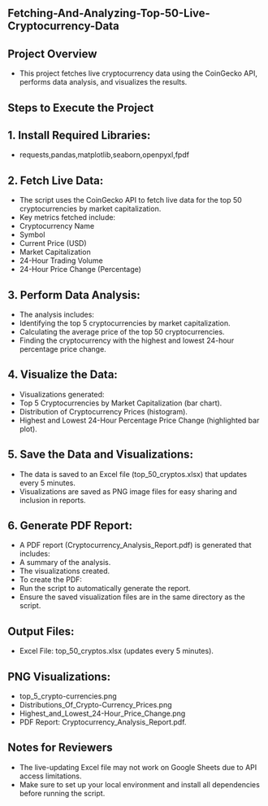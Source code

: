 ## Fetching-And-Analyzing-Top-50-Live-Cryptocurrency-Data
## Project Overview
- This project fetches live cryptocurrency data using the CoinGecko API, performs data analysis, and visualizes the results.
## Steps to Execute the Project
## 1. Install Required Libraries:
- requests,pandas,matplotlib,seaborn,openpyxl,fpdf
## 2. Fetch Live Data:
- The script uses the CoinGecko API to fetch live data for the top 50 cryptocurrencies by market capitalization.
- Key metrics fetched include:
- Cryptocurrency Name
- Symbol
- Current Price (USD)
- Market Capitalization
- 24-Hour Trading Volume
- 24-Hour Price Change (Percentage)
## 3. Perform Data Analysis:
- The analysis includes:
- Identifying the top 5 cryptocurrencies by market capitalization.
- Calculating the average price of the top 50 cryptocurrencies.
- Finding the cryptocurrency with the highest and lowest 24-hour percentage price change.
## 4. Visualize the Data:
- Visualizations generated:
- Top 5 Cryptocurrencies by Market Capitalization (bar chart).
- Distribution of Cryptocurrency Prices (histogram).
- Highest and Lowest 24-Hour Percentage Price Change (highlighted bar plot).
## 5. Save the Data and Visualizations:
- The data is saved to an Excel file (top_50_cryptos.xlsx) that updates every 5 minutes.
- Visualizations are saved as PNG image files for easy sharing and inclusion in reports.
## 6. Generate PDF Report:
- A PDF report (Cryptocurrency_Analysis_Report.pdf) is generated that includes:
- A summary of the analysis.
- The visualizations created.
- To create the PDF:
- Run the script to automatically generate the report.
- Ensure the saved visualization files are in the same directory as the script.
## Output Files:
- Excel File: top_50_cryptos.xlsx (updates every 5 minutes).
## PNG Visualizations:
- top_5_crypto-currencies.png
- Distributions_Of_Crypto-Currency_Prices.png
- Highest_and_Lowest_24-Hour_Price_Change.png
- PDF Report: Cryptocurrency_Analysis_Report.pdf.
## Notes for Reviewers
- The live-updating Excel file may not work on Google Sheets due to API access limitations.
- Make sure to set up your local environment and install all dependencies before running the script.
